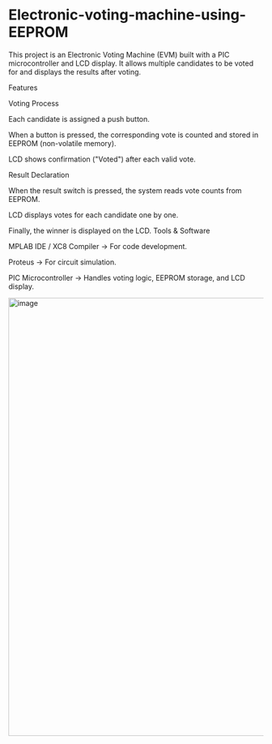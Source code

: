 # Electronic-voting-machine-using-EEPROM
This project is an Electronic Voting Machine (EVM) built with a PIC microcontroller and LCD display. It allows multiple candidates to be voted for and displays the results after voting.

 Features

Voting Process

Each candidate is assigned a push button.

When a button is pressed, the corresponding vote is counted and stored in EEPROM (non-volatile memory).

LCD shows confirmation ("Voted") after each valid vote.

Result Declaration

When the result switch is pressed, the system reads vote counts from EEPROM.

LCD displays votes for each candidate one by one.

Finally, the winner is displayed on the LCD.
Tools & Software

MPLAB IDE / XC8 Compiler → For code development.

Proteus → For circuit simulation.

PIC Microcontroller → Handles voting logic, EEPROM storage, and LCD display.


<img width="1278" height="864" alt="image" src="https://github.com/user-attachments/assets/9ac372bc-a30f-443f-af0c-c06b0f1813ba" />

